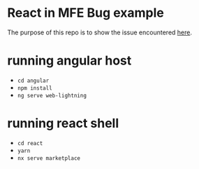 # React in MFE Bug example
The purpose of this repo is to show the issue encountered [here](https://github.com/angular-architects/module-federation-plugin/issues/272).

# running angular host
- `cd angular`
- `npm install`
- `ng serve web-lightning`

# running react shell
- `cd react`
- `yarn`
- `nx serve marketplace`

